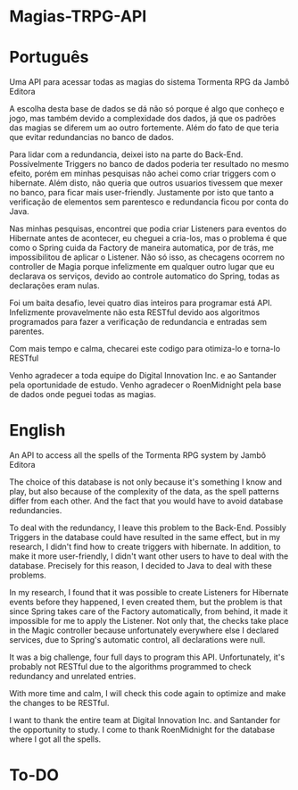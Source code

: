 # Magias-TRPG-API
# Português
Uma API para acessar todas as magias do sistema Tormenta RPG da Jambô Editora

A escolha desta base de dados se dá não só porque é algo que conheço e jogo, mas também devido a complexidade dos dados, já que os padrões das magias se diferem um ao outro fortemente. Além do fato de que teria que evitar redundancias no banco de dados.

Para lidar com a redundancia, deixei isto na parte do Back-End. Possívelmente Triggers no banco de dados poderia ter resultado no mesmo efeito, porém em minhas pesquisas não achei como criar triggers com o hibernate. Além disto, não queria que outros usuarios tivessem que mexer no banco, para ficar mais user-friendly. Justamente por isto que tanto a verificação de elementos sem parentesco e redundancia ficou por conta do Java.

Nas minhas pesquisas, encontrei que podia criar Listeners para eventos do Hibernate antes de acontecer, eu cheguei a cria-los, mas o problema é que como o Spring cuida da Factory de maneira automatica, por de trás, me impossibilitou de aplicar o Listener. Não só isso, as checagens ocorrem no controller de Magia porque infelizmente em qualquer outro lugar que eu declarava os serviços, devido ao controle automatico do Spring, todas as declarações eram nulas.

Foi um baita desafio, levei quatro dias inteiros para programar está API. Infelizmente provavelmente não esta RESTful devido aos algoritmos programados para fazer a verificação de redundancia e entradas sem parentes.

Com mais tempo e calma, checarei este codigo para otimiza-lo e torna-lo RESTful

Venho agradecer a toda equipe do Digital Innovation Inc. e ao Santander pela oportunidade de estudo.
Venho agradecer o RoenMidnight pela base de dados onde peguei todas as magias.

# English
An API to access all the spells of the Tormenta RPG system by Jambô Editora

The choice of this database is not only because it's something I know and play, but also because of the complexity of the data, as the spell patterns differ from each other. And the fact that you would have to avoid database redundancies.

To deal with the redundancy, I leave this problem to the Back-End. Possibly Triggers in the database could have resulted in the same effect, but in my research, I didn't find how to create triggers with hibernate. In addition, to make it more user-friendly, I didn't want other users to have to deal with the database. Precisely for this reason, I decided to Java to deal with these problems.

In my research, I found that it was possible to create Listeners for Hibernate events before they happened, I even created them, but the problem is that since Spring takes care of the Factory automatically, from behind, it made it impossible for me to apply the Listener. Not only that, the checks take place in the Magic controller because unfortunately everywhere else I declared services, due to Spring's automatic control, all declarations were null.

It was a big challenge, four full days to program this API. Unfortunately, it's probably not RESTful due to the algorithms programmed to check redundancy and unrelated entries.

With more time and calm, I will check this code again to optimize and make the changes to be RESTful.

I want to thank the entire team at Digital Innovation Inc. and Santander for the opportunity to study.
I come to thank RoenMidnight for the database where I got all the spells.

# To-DO
